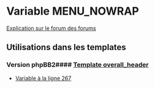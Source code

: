 # Variable MENU_NOWRAP
[Explication sur le forum des forums](http://forum.forumactif.com/t294113-listing-des-variables#MENU_NOWRAP)
## Utilisations dans les templates
### Version phpBB2#### [Template overall_header](subsilver/overall_header.md)
* [Variable à la ligne 267](../subsilver/overall_header.tpl#L267)